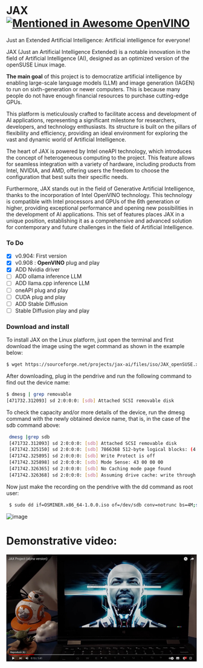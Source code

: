 # JAX  [![Mentioned in Awesome OpenVINO](https://awesome.re/mentioned-badge-flat.svg)](https://github.com/openvinotoolkit/awesome-openvino)

Just an Extended Artificial Intelligence: Artificial intelligence for everyone!

JAX (Just an Artificial Intelligence Extended) is a notable innovation in the field of Artificial Intelligence (AI), designed as an optimized version of the openSUSE Linux image.

**The main goal** of this project is to democratize artificial intelligence by enabling large-scale language models (LLM) and image generation (IAGEN) to run on sixth-generation or newer computers. This is because many people do not have enough financial resources to purchase cutting-edge GPUs.

This platform is meticulously crafted to facilitate access and development of AI applications, representing a significant milestone for researchers, developers, and technology enthusiasts. Its structure is built on the pillars of flexibility and efficiency, providing an ideal environment for exploring the vast and dynamic world of Artificial Intelligence.

The heart of JAX is powered by Intel oneAPI technology, which introduces the concept of heterogeneous computing to the project. This feature allows for seamless integration with a variety of hardware, including products from Intel, NVIDIA, and AMD, offering users the freedom to choose the configuration that best suits their specific needs. 

Furthermore, JAX stands out in the field of Generative Artificial Intelligence, thanks to the incorporation of Intel OpenVINO technology. This technology is compatible with Intel processors and GPUs of the 6th generation or higher, providing exceptional performance and opening new possibilities in the development of AI applications. This set of features places JAX in a unique position, establishing it as a comprehensive and advanced solution for contemporary and future challenges in the field of Artificial Intelligence.

### To Do

- [x] v0.904: First version
- [X] v0.908 : **OpenVINO** plug and play
- [X] ADD Nvidia driver
- [ ] ADD ollama inference LLM
- [ ] ADD llama.cpp inference LLM
- [ ] oneAPI plug and play 
- [ ] CUDA plug and play
- [ ] ADD Stable Diffusion
- [ ] Stable Diffusion play and play

### Download and install 

To install JAX on the Linux platform, just open the terminal and first download the image using the wget command as shown in the example below:

``` bash
$ wget https://sourceforge.net/projects/jax-ai/files/iso/JAX_openSUSE.x86_64-1.15.5-Build-alpha-v0.908.iso

```

After downloading, plug in the pendrive and run the following command to find out the device name:

 ``` bash
 $ dmesg | grep removable
 [471732.312093] sd 2:0:0:0: [sdb] Attached SCSI removable disk

``` 

To check the capacity and/or more details of the device, run the dmesg command with the newly obtained device name, that is, in the case of the sdb command above:

``` bash
 dmesg |grep sdb
 [471732.312093] sd 2:0:0:0: [sdb] Attached SCSI removable disk
 [471742.325150] sd 2:0:0:0: [sdb] 7866368 512-byte logical blocks: (4.03 GB/3.75 GiB)
 [471742.325895] sd 2:0:0:0: [sdb] Write Protect is off
 [471742.325898] sd 2:0:0:0: [sdb] Mode Sense: 43 00 00 00
 [471742.326365] sd 2:0:0:0: [sdb] No Caching mode page found
 [471742.326368] sd 2:0:0:0: [sdb] Assuming drive cache: write through

 ```

Now just make the recording on the pendrive with the dd command as root user:

``` bash
 $ sudo dd if=OSMINER.x86_64-1.0.0.iso of=/dev/sdb conv=notrunc bs=4M;sync

```
 
![image](https://github.com/cabelo/jax/assets/675645/0113db17-98b0-4f3b-9e44-38e8c3ad3376)

# Demonstrative video:
[![image](image/jax-demo-alpha-001.jpg)](https://www.youtube.com/watch?v=Nt020MmX_00)



